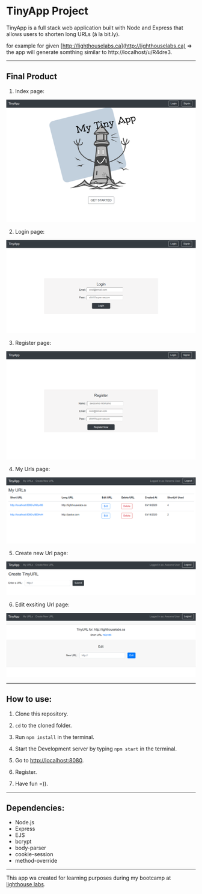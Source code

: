 # TinyApp Project

TinyApp is a full stack web application built with Node and Express that allows users to shorten long URLs (à la bit.ly).

for example for given [http://lighthouselabs.ca](http://lighthouselabs.ca) => the app will generate somthing  similar to http://localhost/u/R4dre3.

****
## Final Product

1) Index page:

!["tiny app index page"](/public/images/indexPage.png)

2) Login page:

!["tiny app login page"](/public/images/loginPage.png)

3) Register page:

!["tiny app register page"](/public/images/registerPage.png)

4) My Urls page:

!["tiny app urls page"](/public/images/urlsPage.png)

5) Create new Url page:

!["tiny app urls page"](/public/images/newUrlPage.png)

6) Edit exsiting Url page:

!["tiny app urls page"](/public/images/editUrlPage.png)

****

## How to use:

  1) Clone this repository.

  2) `cd` to the cloned folder.

  3) Run  ```npm install``` in the terminal.

  4) Start the Development server by typing `npm start` in the terminal.
 
  5) Go to [http://localhost:8080](http://localhost:8080).

  6) Register.

  7) Have fun =)).

***

## Dependencies:

- Node.js
- Express
- EJS
- bcrypt
- body-parser
- cookie-session
- method-override

*****

  This app wa created for learning purposes during my bootcamp at [lighthouse labs](http://lighthouselabs.ca).

